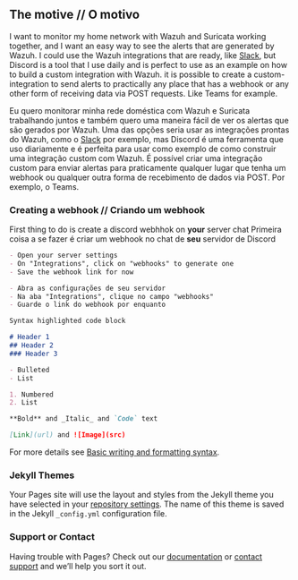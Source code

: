 ## The motive // O motivo

I want to monitor my home network with Wazuh and Suricata working together, and I want an easy way to see the alerts that are generated by Wazuh.
I could use the Wazuh integrations that are ready, like [Slack](https://documentation.wazuh.com/current/proof-of-concept-guide/poc-integrate-slack.html), but Discord is a tool that I use daily and is perfect to use as an example on how to build a custom integration with Wazuh.
it is possible to create a custom-integration to send alerts to practically any place that has a webhook or any other form of receiving data via POST requests. Like Teams for example.

Eu quero monitorar minha rede doméstica com Wazuh e Suricata trabalhando juntos e também quero uma maneira fácil de ver os alertas que são gerados por Wazuh.
Uma das opções seria usar as integrações prontas do Wazuh, como o [Slack](https://documentation.wazuh.com/current/proof-of-concept-guide/poc-integrate-slack.html) por exemplo, mas Discord é uma ferramenta que uso diariamente e é perfeita para usar como exemplo de como construir uma integração custom com Wazuh.
É possível criar uma integração custom para enviar alertas para praticamente qualquer lugar que tenha um webhook ou qualquer outra forma de recebimento de dados via POST. Por exemplo, o Teams.

### Creating a webhook // Criando um webhook

First thing to do is create a discord webhhok on **your** server chat
Primeira coisa a se fazer é criar um webhook no chat de **seu** servidor de Discord
```markdown
- Open your server settings
- On "Integrations", click on "webhooks" to generate one
- Save the webhook link for now

- Abra as configurações de seu servidor
- Na aba "Integrations", clique no campo "webhooks"
- Guarde o link do webhook por enquanto

```

```markdown
Syntax highlighted code block

# Header 1
## Header 2
### Header 3

- Bulleted
- List

1. Numbered
2. List

**Bold** and _Italic_ and `Code` text

[Link](url) and ![Image](src)
```

For more details see [Basic writing and formatting syntax](https://docs.github.com/en/github/writing-on-github/getting-started-with-writing-and-formatting-on-github/basic-writing-and-formatting-syntax).

### Jekyll Themes

Your Pages site will use the layout and styles from the Jekyll theme you have selected in your [repository settings](https://github.com/egn-egn/egn-egn.github.io/settings/pages). The name of this theme is saved in the Jekyll `_config.yml` configuration file.

### Support or Contact

Having trouble with Pages? Check out our [documentation](https://docs.github.com/categories/github-pages-basics/) or [contact support](https://support.github.com/contact) and we’ll help you sort it out.
